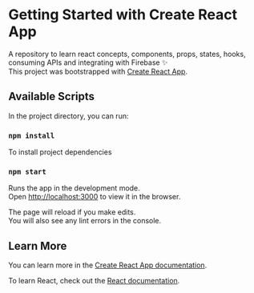 # Getting Started with Create React App
A repository to learn react concepts, components, props, states, hooks, consuming APIs and integrating with Firebase ✨ <br/>
This project was bootstrapped with [Create React App](https://github.com/facebook/create-react-app).

## Available Scripts

In the project directory, you can run:

### `npm install`
To install project dependencies

### `npm start`

Runs the app in the development mode.\
Open [http://localhost:3000](http://localhost:3000) to view it in the browser.

The page will reload if you make edits.\
You will also see any lint errors in the console.

## Learn More

You can learn more in the [Create React App documentation](https://facebook.github.io/create-react-app/docs/getting-started).

To learn React, check out the [React documentation](https://reactjs.org/).
